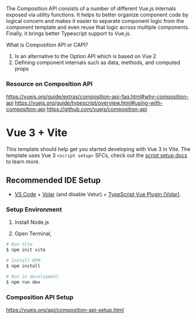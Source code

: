 The Composition API consists of a number of different Vue.js internals exposed via utility functions. It helps to better organize component code by logical concern and makes it easier to separate component logic from the component template and even reuse that logic across multiple components. Finally, it brings better Typescript support to Vue.js.

What is Composition API or CAPI?
1. Is an alternative to the Option API which is based on Vue 2
2. Defining component internals such as data, methods, and computed props

### Resource on Composition API
https://vuejs.org/guide/extras/composition-api-faq.html#why-composition-api
https://vuejs.org/guide/typescript/overview.html#using-with-composition-api
https://github.com/vuejs/composition-api

# Vue 3 + Vite

This template should help get you started developing with Vue 3 in Vite. The template uses Vue 3 `<script setup>` SFCs, check out the [script setup docs](https://v3.vuejs.org/api/sfc-script-setup.html#sfc-script-setup) to learn more.

## Recommended IDE Setup

- [VS Code](https://code.visualstudio.com/) + [Volar](https://marketplace.visualstudio.com/items?itemName=Vue.volar) (and disable Vetur) + [TypeScript Vue Plugin (Volar)](https://marketplace.visualstudio.com/items?itemName=Vue.vscode-typescript-vue-plugin).


### Setup Environment

1. Install Node.js

2. Open Terminal,
``` bash
# Run Vite
$ npm init vite

# Install NPM
$ npm install

# Run in development
$ npm run dev

```

### Composition API Setup
https://vuejs.org/api/composition-api-setup.html